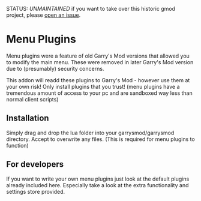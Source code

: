 STATUS: 
*UNMAINTAINED* if you want to take over this historic gmod project, please [open an issue](https://github.com/glua/gmod-menu-plugins/issues/new). 

# Menu Plugins

Menu plugins were a feature of old Garry's Mod versions that allowed you to modify the main menu. 
These were removed in later Garry's Mod version due to (presumably) security concerns. 

This addon will readd these plugins to Garry's Mod - however use them at your own risk! 
Only install plugins that you trust! (menu plugins have a tremendous amount of access to your pc and are sandboxed way less than normal client scripts)

## Installation 
Simply drag and drop the lua folder into your garrysmod/garrysmod directory. 
Accept to overwrite any files. (This is required for menu plugins to function)

## For developers
If you want to write your own menu plugins just look at the default plugins already included here. 
Especially take a look at the extra functionality and settings store provided. 

